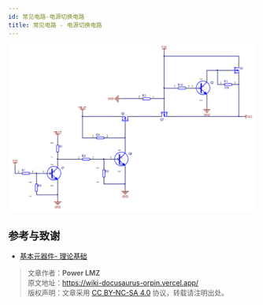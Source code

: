 ```yaml
---
id: 常见电路-电源切换电路
title: 常见电路 - 电源切换电路
---
```


![](https://github.com/powerLMZ/picture/blob/master/1.png?raw=true)


## 参考与致谢

- [基本元器件- 理论基础](https://wiki-power.com)

> 文章作者：**Power LMZ**  
> 原文地址：https://wiki-docusaurus-orpin.vercel.app/  
> 版权声明：文章采用 [CC BY-NC-SA 4.0](https://creativecommons.org/licenses/by/4.0/deed.zh) 协议，转载请注明出处。
